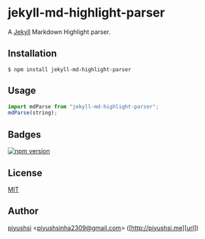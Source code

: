 # jekyll-md-highlight-parser

A [Jekyll](https://jekyllrb.com/) Markdown Highlight parser.

## Installation

```
$ npm install jekyll-md-highlight-parser
```

## Usage

```javascript
import mdParse from "jekyll-md-highlight-parser";
mdParse(string);
```

## Badges

[![npm version][npm-badge-url]][npm-url]

[npm-badge-url]: https://img.shields.io/npm/v/jekyll-md-highlight-parser.svg
[npm-url]: https://www.npmjs.com/package/jekyll-md-highlight-parser

## License

[MIT](LICENSE)

## Author

[piyushsi][user] &lt;[piyushsinha2309@gmail.com][email]&gt; ([http://piyushsi.me][url])

[user]: https://github.com/piyushsi
[email]: mailto:piyushsinha2309@gmail.com
[url]: http://piyushsi.me
